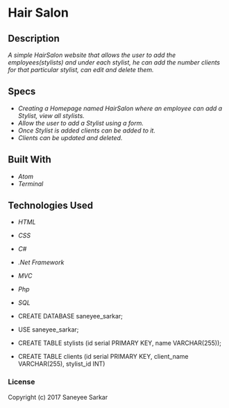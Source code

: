 # Hair Salon


## Description

_A simple HairSalon website that allows the user to add the employees(stylists) and under each stylist, he can add the number clients for that particular stylist, can edit and delete them._

## Specs

* _Creating a Homepage named HairSalon where an employee can add a Stylist, view all stylists._
* _Allow the user to add a Stylist using a form._
* _Once Stylist is added clients can be added to it._
* _Clients can be updated and deleted._

## Built With

* _Atom_
* _Terminal_


## Technologies Used

* _HTML_
* _CSS_
* _C#_
* _.Net Framework_
* _MVC_
* _Php_
* _SQL_

* CREATE DATABASE saneyee_sarkar;
* USE saneyee_sarkar;
* CREATE TABLE stylists (id serial PRIMARY KEY, name   VARCHAR(255));
* CREATE TABLE clients (id serial PRIMARY KEY, client_name VARCHAR(255), stylist_id INT)

### License

Copyright (c) 2017 Saneyee Sarkar
